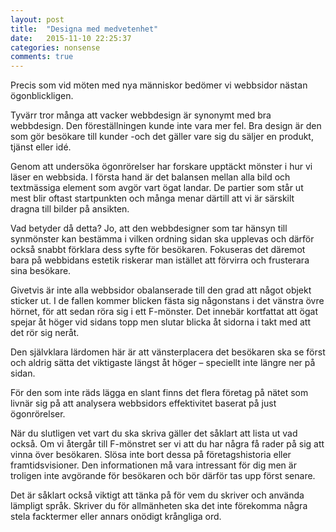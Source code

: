 ```yaml
---
layout: post
title:  "Designa med medvetenhet"
date:   2015-11-10 22:25:37
categories: nonsense
comments: true
---
```

Precis som vid möten med nya människor bedömer vi webbsidor nästan ögonblickligen.

Tyvärr tror många att vacker webbdesign är synonymt med bra webbdesign. Den föreställningen kunde inte vara mer fel. Bra design är den som gör besökare till kunder -och det gäller vare sig du säljer en produkt, tjänst eller idé.

Genom att undersöka ögonrörelser har forskare upptäckt mönster i hur vi läser en webbsida. I första hand är det balansen mellan alla bild och textmässiga element som avgör vart ögat landar. De partier som står ut mest blir oftast startpunkten och många menar därtill att vi är särskilt dragna till bilder på ansikten.

Vad betyder då detta? Jo, att den webbdesigner som tar hänsyn till synmönster kan bestämma i vilken ordning sidan ska upplevas och därför också snabbt förklara dess syfte för besökaren. Fokuseras det däremot bara på webbidans estetik riskerar man istället att förvirra och frusterara sina besökare.

Givetvis är inte alla webbsidor obalanserade till den grad att något objekt sticker ut. I de fallen kommer blicken fästa sig någonstans i det vänstra övre hörnet, för att sedan röra sig i ett F-mönster. Det innebär kortfattat att ögat spejar åt höger vid sidans topp men slutar blicka åt sidorna i takt med att det rör sig neråt.

Den självklara lärdomen här är att vänsterplacera det besökaren ska se först och aldrig sätta det viktigaste längst åt höger – speciellt inte längre ner på sidan.

För den som inte räds lägga en slant finns det flera företag på nätet som livnär sig på att analysera webbsidors effektivitet baserat på just ögonrörelser.

När du slutligen vet vart du ska skriva gäller det såklart att lista ut vad också. Om vi återgår till F-mönstret ser vi att du har några få rader på sig att vinna över besökaren. Slösa inte bort dessa på företagshistoria eller framtidsvisioner. Den informationen må vara intressant för dig men är troligen inte avgörande för besökaren och bör därför tas upp först senare.

Det är såklart också viktigt att tänka på för vem du skriver och använda lämpligt språk. Skriver du för allmänheten ska det inte förekomma några stela facktermer eller annars onödigt krångliga ord.
